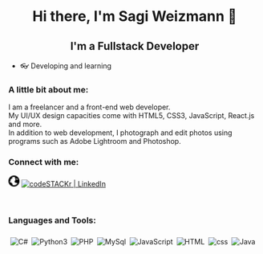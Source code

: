 <h1 align="center">Hi there, I'm Sagi Weizmann 👋</h1>
<h2 align="center">I'm a Fullstack Developer</h2>


- 👓 Developing and learning 


### A little bit about me:
I am a freelancer and a front-end web developer.
<br />My UI/UX design capacities come with HTML5, CSS3, JavaScript, React.js and more.
<br />In addition to web development, I photograph and edit photos using programs such as Adobe Lightroom and Photoshop.



### Connect with me:

<a href="https://sagiweizmann.com"><img  alt="codeSTACKr.com" width="22px" src="https://raw.githubusercontent.com/iconic/open-iconic/master/svg/globe.svg" /></a>
<a href="https://www.linkedin.com/in/sagiweizmann/"><img  alt="codeSTACKr | LinkedIn" width="22px" src="https://cdn.jsdelivr.net/npm/simple-icons@v3/icons/linkedin.svg" /></a>


<br />

### Languages and Tools:

<div style="width:100%;display:flex;justify-content:space-around;align-items:center;">

<img alt="C#"  src="https://img.shields.io/badge/CSharp-11b700?style=for-the-badge&logo=c&logoColor=white" />
<img alt="Python3"  src="https://img.shields.io/badge/Python-0084ff?style=for-the-badge&logo=python&logoColor=yellow" />
<img alt="PHP"  src="https://img.shields.io/badge/PHP7-c000ff?style=for-the-badge&logo=php&logoColor=white" />
<img alt="MySql"  src="https://img.shields.io/badge/MySQL-00000F?style=for-the-badge&logo=mysql&logoColor=white" />
<img alt="JavaScript"  src="https://img.shields.io/badge/JavaScript-323330?style=for-the-badge&logo=javascript&logoColor=F7DF1E" />
<img alt="HTML"  src="https://img.shields.io/badge/HTML5-E34F26?style=for-the-badge&logo=html5&logoColor=white" />
<img alt="css"  src="https://img.shields.io/badge/CSS3-1572B6?style=for-the-badge&logo=css3&logoColor=white" />
<img alt="Java"  src="https://img.shields.io/badge/Java-ED8B00?style=for-the-badge&logo=java&logoColor=white" />

<br />
<br />
